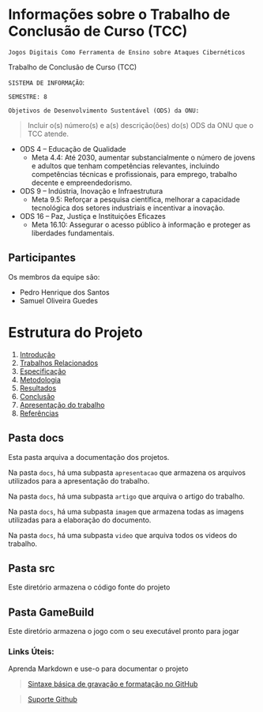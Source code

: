 # Informações sobre o Trabalho de Conclusão de Curso (TCC)
`Jogos Digitais Como Ferramenta de Ensino sobre Ataques Cibernéticos`  

Trabalho de Conclusão de Curso (TCC)
 
`SISTEMA DE INFORMAÇÃO`: 

`SEMESTRE: 8`

`Objetivos de Desenvolvimento Sustentável (ODS) da ONU:` 
> Incluir o(s) número(s) e a(s) descrição(ões) do(s) ODS da ONU que o TCC atende. 
- ODS 4 – Educação de Qualidade
  - Meta 4.4: Até 2030, aumentar substancialmente o número de jovens e adultos que tenham competências relevantes, incluindo competências técnicas e profissionais, para emprego, trabalho decente e empreendedorismo.
- ODS 9 – Indústria, Inovação e Infraestrutura
  - Meta 9.5: Reforçar a pesquisa científica, melhorar a capacidade tecnológica dos setores industriais e incentivar a inovação.
- ODS 16 – Paz, Justiça e Instituições Eficazes
  - Meta 16.10: Assegurar o acesso público à informação e proteger as liberdades fundamentais.

## Participantes

Os membros da equipe são: 
- Pedro Henrique dos Santos
- Samuel Oliveira Guedes

# Estrutura do Projeto

1. [Introdução](./docs/1-Introdução.md)
2. [Trabalhos Relacionados](./docs/2-TrabalhosRelacionados.md)
3. [Especificação](./docs/3-Especificação.md)
4. [Metodologia](./docs/4-Metodologia.md)
5. [Resultados](./docs/5-Resultado.md)
6. [Conclusão](./docs/6-Conclusão.md)
7. [Apresentação do trabalho](./docs/apresentacao/README.md)
8. [Referências](./docs/7-Referências.md)



## Pasta docs

Esta pasta arquiva a documentação dos projetos.

Na pasta `docs`, há uma subpasta `apresentacao` que armazena os arquivos utilizados para a apresentação do trabalho.

Na pasta `docs`, há uma subpasta `artigo` que arquiva o artigo do trabalho.

Na pasta `docs`, há uma subpasta `imagem` que armazena todas as
imagens utilizadas para a elaboração do documento.

Na pasta `docs`, há uma subpasta `video` que arquiva todos os
videos do trabalho.

## Pasta src

Este diretório armazena o código fonte do projeto

## Pasta GameBuild

Este diretório armazena o jogo com o seu executável pronto para jogar

### Links Úteis:

Aprenda Markdown e use-o para documentar o projeto  

> [Sintaxe básica de gravação e formatação no GitHub](https://guides.github.com/features/mastering-markdown/)

> [Suporte Github](https://help.github.com/pt/github/writing-on-github/getting-started-with-writing-and-formatting-on-github)
